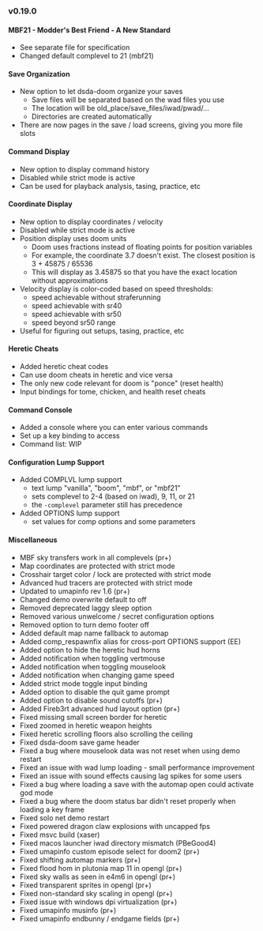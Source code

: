 ### v0.19.0

#### MBF21 - Modder's Best Friend - A New Standard
- See separate file for specification
- Changed default complevel to 21 (mbf21)

#### Save Organization
- New option to let dsda-doom organize your saves
  - Save files will be separated based on the wad files you use
  - The location will be old_place/save_files/iwad/pwad/...
  - Directories are created automatically
- There are now pages in the save / load screens, giving you more file slots

#### Command Display
- New option to display command history
- Disabled while strict mode is active
- Can be used for playback analysis, tasing, practice, etc

#### Coordinate Display
- New option to display coordinates / velocity
- Disabled while strict mode is active
- Position display uses doom units
  - Doom uses fractions instead of floating points for position variables
  - For example, the coordinate 3.7 doesn't exist. The closest position is 3 + 45875 / 65536
  - This will display as 3.45875 so that you have the exact location without approximations
- Velocity display is color-coded based on speed thresholds:
  - speed achievable without straferunning
  - speed achievable with sr40
  - speed achievable with sr50
  - speed beyond sr50 range
- Useful for figuring out setups, tasing, practice, etc

#### Heretic Cheats
- Added heretic cheat codes
- Can use doom cheats in heretic and vice versa
- The only new code relevant for doom is "ponce" (reset health)
- Input bindings for tome, chicken, and health reset cheats

#### Command Console
- Added a console where you can enter various commands
- Set up a key binding to access
- Command list: WIP

#### Configuration Lump Support
- Added COMPLVL lump support
  - text lump "vanilla", "boom", "mbf", or "mbf21"
  - sets complevel to 2-4 (based on iwad), 9, 11, or 21
  - the `-complevel` parameter still has precedence
- Added OPTIONS lump support
  - set values for comp options and some parameters

#### Miscellaneous
- MBF sky transfers work in all complevels (pr+)
- Map coordinates are protected with strict mode
- Crosshair target color / lock are protected with strict mode
- Advanced hud tracers are protected with strict mode
- Updated to umapinfo rev 1.6 (pr+)
- Changed demo overwrite default to off
- Removed deprecated laggy sleep option
- Removed various unwelcome / secret configuration options
- Removed option to turn demo footer off
- Added default map name fallback to automap
- Added comp_respawnfix alias for cross-port OPTIONS support (EE)
- Added option to hide the heretic hud horns
- Added notification when toggling vertmouse
- Added notification when toggling mouselook
- Added notification when changing game speed
- Added strict mode toggle input binding
- Added option to disable the quit game prompt
- Added option to disable sound cutoffs (pr+)
- Added Fireb3rt advanced hud layout option (pr+)
- Fixed missing small screen border for heretic
- Fixed zoomed in heretic weapon heights
- Fixed heretic scrolling floors also scrolling the ceiling
- Fixed dsda-doom save game header
- Fixed a bug where mouselook data was not reset when using demo restart
- Fixed an issue with wad lump loading - small performance improvement
- Fixed an issue with sound effects causing lag spikes for some users
- Fixed a bug where loading a save with the automap open could activate god mode
- Fixed a bug where the doom status bar didn't reset properly when loading a key frame
- Fixed solo net demo restart
- Fixed powered dragon claw explosions with uncapped fps
- Fixed msvc build (xaser)
- Fixed macos launcher iwad directory mismatch (PBeGood4)
- Fixed umapinfo custom episode select for doom2 (pr+)
- Fixed shifting automap markers (pr+)
- Fixed flood hom in plutonia map 11 in opengl (pr+)
- Fixed sky walls as seen in e4m6 in opengl (pr+)
- Fixed transparent sprites in opengl (pr+)
- Fixed non-standard sky scaling in opengl (pr+)
- Fixed issue with windows dpi virtualization (pr+)
- Fixed umapinfo musinfo (pr+)
- Fixed umapinfo endbunny / endgame fields (pr+)
